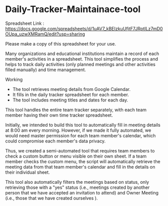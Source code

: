 # Daily-Tracker-Maintainace-tool
Spreadsheet Link : https://docs.google.com/spreadsheets/d/1uAV7_kBEIzkuUfjtF7JRptILz7mD0OUpa_uzwXMRamQ/edit?usp=sharing

Please make a copy of this spreadsheet for your use.

Many organizations and educational institutions maintain a record of each member's activities in a spreadsheet. This tool simplifies the process and helps to track daily activities (only planned meetings and other activities filled manually) and time management.

Working 
  - The tool retrieves meeting details from Google Calendar.
  - It fills in the daily tracker spreadsheet for each member.
  - The tool includes meeting titles and dates for each day.

This tool handles the entire team tracker separately, with each team member having their own time tracker spreadsheet.

Initially, we intended to build this tool to automatically fill in meeting details at 8:00 am every morning. However, if we made it fully automated, we would need master permission for each team member's calendar, which could compromise each member's data privacy.

Thus, we created a semi-automated tool that requires team members to check a custom button or menu visible on their own sheet. If a team member checks the custom menu, the script will automatically retrieve the meeting data from that team member's calendar and fill in the details on their individual sheet.

This tool also automatically filters the meetings based on status, only retrieving those with a "yes" status (i.e., meetings created by another person that we have accepted an invitation to attend) and Owner Meeting (i.e., those that we have created ourselves ).
